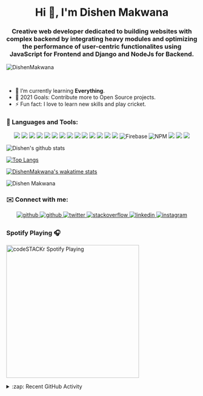 <h1 align="center">Hi 👋, I'm Dishen Makwana</h1>
<h3 align="center">Creative web developer dedicated to building websites with complex backend by integrating heavy modules and optimizing the performance of user-centric functionalites using JavaScript for Frontend and Django and NodeJs for Backend.</h3>

<!-- <h3 align="center">I am a CSE undergraduate student at vvp engineering college , Rajkot. <br>
I am a competitive programmer and I work on web development projects.</h3> -->
<!-- </br> -->

<p align="left"> <img src="https://komarev.com/ghpvc/?username=DishenMakwana" alt="DishenMakwana" /> </p> &nbsp;

<!-- </br> -->

-   🌱 I’m currently learning **Everything**.
-   🥅 2021 Goals: Contribute more to Open Source projects.
-   ⚡ Fun fact: I love to learn new skills and play cricket.

<!-- <br /> -->

### 🧰 Languages and Tools:

<p align="center">
<img src="https://img.shields.io/badge/C%2B%2B-00599C?style=for-the-badge&logo=c%2B%2B&logoColor=white"/>
<img src="https://img.shields.io/badge/Python-14354C?style=for-the-badge&logo=python&logoColor=white"/>
<img src="https://img.shields.io/badge/HTML5-E34F26?style=for-the-badge&logo=html5&logoColor=white"/>
<img src="https://img.shields.io/badge/CSS3-1572B6?style=for-the-badge&logo=css3&logoColor=white"/>
<img src="https://img.shields.io/badge/JavaScript-323330?style=for-the-badge&logo=javascript&logoColor=F7DF1E"/>
<img src="https://img.shields.io/badge/C-00599C?style=for-the-badge&logo=c&logoColor=white"/>
<img src="https://img.shields.io/badge/Bootstrap-563D7C?style=for-the-badge&logo=bootstrap&logoColor=white"/>
<img src="https://img.shields.io/badge/Django-092E20?style=for-the-badge&logo=django&logoColor=white"/>
<img src="https://img.shields.io/badge/SQLite-07405E?style=for-the-badge&logo=sqlite&logoColor=white"/>
<img src="https://img.shields.io/badge/MySQL-00000F?style=for-the-badge&logo=mysql&logoColor=white"/>
<img src="https://img.shields.io/badge/Heroku-430098?style=for-the-badge&logo=heroku&logoColor=white"/>
<img src="https://img.shields.io/badge/Node.js-43853D?style=for-the-badge&logo=node.js&logoColor=white"/>
<img src="https://img.shields.io/badge/Express.js-000000?style=for-the-badge&logo=express&logoColor=white"/>
<!-- <img src="https://img.shields.io/badge/React-20232A?style=for-the-badge&logo=react&logoColor=61DAFB"/> -->
<img src="https://img.shields.io/badge/Netlify-00C7B7?style=for-the-badge&logo=netlify&logoColor=white"/>
<!-- <img src="https://img.shields.io/badge/Material--UI-0081CB?style=for-the-badge&logo=material-ui&logoColor=white"/> -->
<img alt="Firebase" src="https://img.shields.io/badge/firebase%20-%23039BE5.svg?&style=for-the-badge&logo=firebase"/>
<img alt="NPM" src="https://img.shields.io/badge/npm-CB3837?style=for-the-badge&logo=npm&logoColor=white"/>
<img src="https://img.shields.io/badge/Java-ED8B00?style=for-the-badge&logo=java&logoColor=white">
<img src="https://img.shields.io/badge/Visual_Studio_Code-0078D4?style=for-the-badge&logo=visual%20studio%20code&logoColor=white">
<img src="https://img.shields.io/badge/Git-F05032?style=for-the-badge&logo=git&logoColor=white">

<!-- <img src="https://img.shields.io/badge/React_Native-20232A?style=for-the-badge&logo=react&logoColor=61DAFB"/> -->
<!-- <img src="https://img.shields.io/badge/Graph--ql-0081CB?style=for-the-badge&logo=graphql&logoColor=e535ab"/> -->

</p>
<!-- <p align="center">
<img src="https://raw.githubusercontent.com/github/explore/80688e429a7d4ef2fca1e82350fe8e3517d3494d/topics/python/python.png" alt="Python" height="40" style="vertical-align:top; margin:4px">
<img src="https://raw.githubusercontent.com/github/explore/80688e429a7d4ef2fca1e82350fe8e3517d3494d/topics/javascript/javascript.png" alt="Javascript" height="40" style="vertical-align:top; margin:4px">
<img src="https://raw.githubusercontent.com/github/explore/80688e429a7d4ef2fca1e82350fe8e3517d3494d/topics/visual-studio-code/visual-studio-code.png" alt="VS Code" height="40" style="vertical-align:top; margin:4px">
</p> -->

<!-- </br> -->

<!-- --- -->

![Dishen's github stats](https://github-readme-stats.vercel.app/api?username=DishenMakwana&show_icons=true&locale=en&theme=dark&count_private=true)
<br />

[![Top Langs](https://github-readme-stats.vercel.app/api/top-langs?username=DishenMakwana&show_icons=true&locale=en&theme=dark&layout=compact&langs_count=10&)](https://github.com/anuraghazra/github-readme-stats)
<br />

[![DishenMakwana's wakatime stats](https://github-readme-stats.vercel.app/api/wakatime?username=Dishen&theme=dark)](https://github.com/anuraghazra/github-readme-stats)
<br>

<img align="center" src="https://github-readme-streak-stats.herokuapp.com/?user=DishenMakwana&theme=dark" alt="Dishen Makwana" />
<br />

<!-- --- -->

### ✉️ Connect with me:

<div align="center">
<a href="mailto:dishenmakwana.dm@gmail.com" target="_blank">
<img src=https://img.shields.io/badge/Gmail-D14836?style=for-the-badge&logo=gmail&logoColor=white alt=github style="margin-bottom: 5px;" />
</a>

<a href="https://github.com/DishenMakwana" target="_blank">
<img src=https://img.shields.io/badge/github-%2324292e.svg?&style=for-the-badge&logo=github&logoColor=white alt=github style="margin-bottom: 5px;" />
</a>
<a href="https://twitter.com/DishenM" target="_blank">
<img src=https://img.shields.io/badge/twitter-%2300acee.svg?&style=for-the-badge&logo=twitter&logoColor=white alt=twitter style="margin-bottom: 5px;" />
</a>
</a>
<a href="https://stackoverflow.com/users/15161894/dishen-makwana" target="_blank">
<img src=https://img.shields.io/badge/stackoverflow-%23F28032.svg?&style=for-the-badge&logo=stackoverflow&logoColor=white alt=stackoverflow style="margin-bottom: 5px;" />
</a>
<a href="https://linkedin.com/in/dishen-makwana" target="_blank">
<img src=https://img.shields.io/badge/linkedin-%231E77B5.svg?&style=for-the-badge&logo=linkedin&logoColor=white alt=linkedin style="margin-bottom: 5px;" />
</a>
<!-- <a href="https://www.facebook.com/pragati.verma.56863221" target="_blank">
<img src=https://img.shields.io/badge/facebook-%232E87FB.svg?&style=for-the-badge&logo=facebook&logoColor=white alt=facebook style="margin-bottom: 5px;" />
</a> -->
<a href="https://instagram.com/i_dishen_" target="_blank">
<img src=https://img.shields.io/badge/instagram-C13584.svg?&style=for-the-badge&logo=instagram&logoColor=white alt=instagram style="margin-bottom: 5px;" />
</a>
<!-- <a href="https://medium.com/@itispragativerma" target="_blank">
<img src=https://img.shields.io/badge/medium-%23292929.svg?&style=for-the-badge&logo=medium&logoColor=white alt=medium style="margin-bottom: 5px;" />
</a>   -->
</div>
<!-- <br> -->

### Spotify Playing 🎧

[<img src="https://now-playing-codestackr.vercel.app/api/spotify-playing" alt="codeSTACKr Spotify Playing" width="350" />](https://open.spotify.com/user/swyqyimdc12jajde4vpwd2x1b)
</br>

<!-- [![Readme Card](https://github-readme-stats.vercel.app/api/pin/?username=DishenMakwana&repo=Algorithms-Implement-In-CPP)](https://github.com/anuraghazra/github-readme-stats)
</br> -->

<!-- --- -->

<!-- ### 📕 Latest Blog Posts -->

<!-- BLOG-POST-LIST:START -->

<details>
  <summary>:zap: Recent GitHub Activity</summary>
  
<!--START_SECTION:activity-->
1. 💪 Opened PR [#14](https://github.com/dhruv-vachhani/Sports-Academy-Info/pull/14) in [dhruv-vachhani/Sports-Academy-Info](https://github.com/dhruv-vachhani/Sports-Academy-Info)
2. 🎉 Merged PR [#1](https://github.com/DishenMakwana/Sports-Academy-Info/pull/1) in [DishenMakwana/Sports-Academy-Info](https://github.com/DishenMakwana/Sports-Academy-Info)
3. 💪 Opened PR [#1](https://github.com/DishenMakwana/Sports-Academy-Info/pull/1) in [DishenMakwana/Sports-Academy-Info](https://github.com/DishenMakwana/Sports-Academy-Info)
4. 💪 Opened PR [#13](https://github.com/dhruv-vachhani/Sports-Academy-Info/pull/13) in [dhruv-vachhani/Sports-Academy-Info](https://github.com/dhruv-vachhani/Sports-Academy-Info)
<!--END_SECTION:activity-->

</details>

